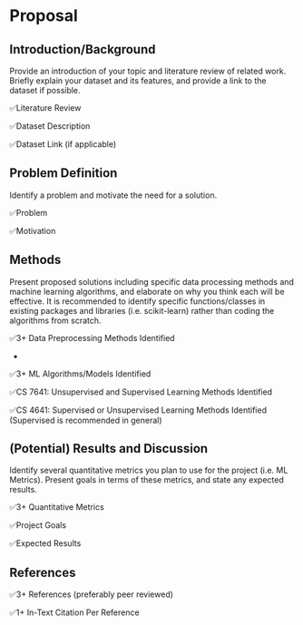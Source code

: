 # Proposal

## Introduction/Background

Provide an introduction of your topic and literature review of related work. Briefly explain your dataset and its features, and provide a link to the dataset if possible.

✅Literature Review

✅Dataset Description

✅Dataset Link (if applicable)

## Problem Definition
Identify a problem and motivate the need for a solution.

✅Problem

✅Motivation

## Methods
Present proposed solutions including specific data processing methods and machine learning algorithms, and elaborate on why you think each will be effective. It is recommended to identify specific functions/classes in existing packages and libraries (i.e. scikit-learn) rather than coding the algorithms from scratch.

✅3+ Data Preprocessing Methods Identified

-

✅3+ ML Algorithms/Models Identified

✅CS 7641: Unsupervised and Supervised Learning Methods Identified

✅CS 4641: Supervised or Unsupervised Learning Methods Identified (Supervised is recommended in general)

## (Potential) Results and Discussion
Identify several quantitative metrics you plan to use for the project (i.e. ML Metrics). Present goals in terms of these metrics, and state any expected results.

✅3+ Quantitative Metrics

✅Project Goals

✅Expected Results

## References
✅3+ References (preferably peer reviewed)

✅1+ In-Text Citation Per Reference